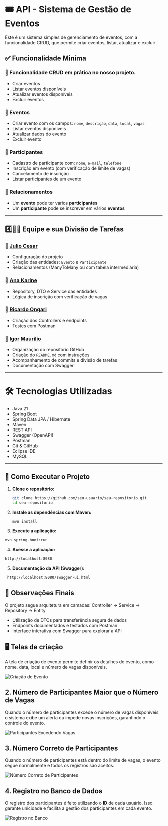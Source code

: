 # 🎟️ API - Sistema de Gestão de Eventos

Este é um sistema simples de gerenciamento de eventos, com a funcionalidade CRUD, que permite criar eventos, listar, atualizar e excluir

## ✅ Funcionalidade Miníma

### 🎯 Funcionalidade CRUD em prática no nosso projeto.
- Criar eventos 
- Listar eventos disponíveis
- Atualizar eventos disponíveis 
- Excluir eventos

### 📅 Eventos
- Criar evento com os campos: `nome`, `descrição`, `data`, `local`, `vagas`  
- Listar eventos disponíveis  
- Atualizar dados do evento  
- Excluir evento  

### 👥 Participantes
- Cadastro de participante com: `nome`, `e-mail`, `telefone`  
- Inscrição em evento (com verificação de limite de vagas)  
- Cancelamento de inscrição  
- Listar participantes de um evento

### 🔗 Relacionamentos
- Um **evento** pode ter vários **participantes** 
- Um **participante** pode se inscrever em vários **eventos** 

---
## 4️⃣👨‍💻 Equipe e sua Divisão de Tarefas

### 👤 [Julio Cesar](https://github.com/nyxpdb)
- Configuração do projeto  
- Criação das entidades: `Evento` e `Participante`  
- Relacionamentos (ManyToMany ou com tabela intermediária)

### 👤 [Ana Karine](https://github.com/anakarine1511)
- Repository, DTO e Service das entidades  
- Lógica de inscrição com verificação de vagas

### 👤 [Ricardo Ongari](https://github.com/ricardoongari)
- Criação dos Controllers e endpoints  
- Testes com Postman

### 👤 [Igor Maurilio](https://github.com/igoormaurilio)
- Organização do repositório GitHub  
- Criação do `README.md` com instruções  
- Acompanhamento de commits e divisão de tarefas  
- Documentação com Swagger

---

# 🛠️ Tecnologias Utilizadas

- Java 21
- Spring Boot
- Spring Data JPA / Hibernate
- Maven
- REST API
- Swagger (OpenAPI)
- Postman
- Git & GitHub
- Eclipse IDE
- MySQL

---

## 🚀 Como Executar o Projeto

1. **Clone o repositório:**
   ```bash
   git clone https://github.com/seu-usuario/seu-repositorio.git
   cd seu-repositorio

2. **Instale as dependências com Maven:**
   ```bash
   mvn install

3. **Execute a aplicação:**
  ```bash
  mvn spring-boot:run
``` 
4. **Acesse a aplicação:**
  ```bash
  http://localhost:8080
```
5. **Documentação da API (Swagger):**
  ```bash
   http://localhost:8080/swagger-ui.html
```
## 📝 Observações Finais
O projeto segue arquitetura em camadas: Controller → Service → Repository → Entity
- Utilização de DTOs para transferência segura de dados
- Endpoints documentados e testados com Postman
- Interface interativa com Swagger para explorar a API


## 🖥️ Telas de criação

A tela de criação de evento permite definir os detalhes do evento, como nome, data, local e número de vagas disponíveis.

![Criação de Evento](https://media.discordapp.net/attachments/1116570191921414205/1376896024290787368/image.png?ex=6836fdd9&is=6835ac59&hm=c75e0afecef94b96ed6c0564931ec078a7a9909e352fda5645196a9fc75c49fb&=&format=webp&quality=lossless&width=1104&height=761)

## 2. Número de Participantes Maior que o Número de Vagas

Quando o número de participantes excede o número de vagas disponíveis, o sistema exibe um alerta ou impede novas inscrições, garantindo o controle do evento.

![Participantes Excedendo Vagas](https://media.discordapp.net/attachments/1116570191921414205/1376896454202888312/image.png?ex=6836fe40&is=6835acc0&hm=99b68224469713a6c216360df772753d0213ade1173c8b9f782fea43cabdfceb&=&format=webp&quality=lossless&width=1104&height=726)

## 3. Número Correto de Participantes

Quando o número de participantes está dentro do limite de vagas, o evento segue normalmente e todos os registros são aceitos.

![Número Correto de Participantes](https://media.discordapp.net/attachments/1116570191921414205/1376896456882913461/image.png?ex=6836fe40&is=6835acc0&hm=1ebdef3236bdb988d2b198180c8f5ae3be550bd8a058d9249f81b78453e37864&=&format=webp&quality=lossless&width=1104&height=756)

## 4. Registro no Banco de Dados

O registro dos participantes é feito utilizando o **ID** de cada usuário. Isso garante unicidade e facilita a gestão dos participantes em cada evento.

![Registro no Banco](https://media.discordapp.net/attachments/1116570191921414205/1376897056781897890/image.png?ex=6836fecf&is=6835ad4f&hm=be8f1f20e6063ed815230465758c29ad88b1498fa5e298231ee93938d415ceb6&=&format=webp&quality=lossless&width=402&height=363)

